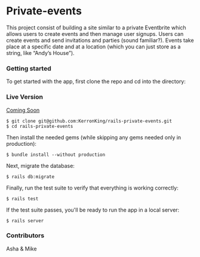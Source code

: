 # Private-events
This project consist of building a site similar to a private Eventbrite which allows users to create events and then manage user signups. Users can create events and send invitations and parties (sound familiar?). Events take place at a specific date and at a location (which you can just store as a string, like “Andy’s House”).

### Getting started
To get started with the app, first clone the repo and cd into the directory:

### Live Version
[Coming Soon](#)

```
$ git clone git@github.com:KerronKing/rails-private-events.git
$ cd rails-private-events
```

Then install the needed gems (while skipping any gems needed only in production):

```
$ bundle install --without production
```

Next, migrate the database:

```
$ rails db:migrate
```

Finally, run the test suite to verify that everything is working correctly:

```
$ rails test
```

If the test suite passes, you'll be ready to run the app in a local server:

```
$ rails server
```

### Contributors
Asha & Mike 
